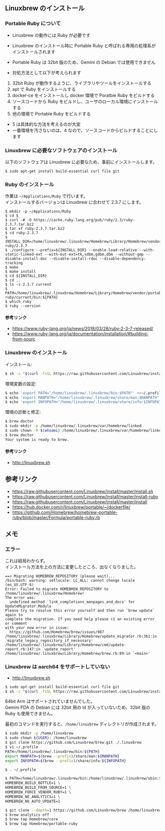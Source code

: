
## Linuxbrew のインストール

### Portable Ruby について
- Linuxbrew の動作には Ruby が必要です
- Linuxbrew のインストール時に Portable Ruby と呼ばれる専用の処理系がインストールされます
- Portable Ruby は 32bit 版のため、Gemini の Debian では使用できません

- 対処方法として以下が考えられます
1. 32bit Ruby が動作するように、ライブラリやツールをインストールする
2. apt で Ruby をインストールする
3. docker-ce をインストールし docker 環境で Poratble Ruby をビルドする
4. ソースコードから Ruby をビルドし、ユーザのローカル環境にインストールする
5. 他の環境で Portable Ruby をビルドする

- 5 は具体的な方法を考えるのが大変
- 一番環境を汚さないのは、4 なので、ソースコードからビルドすることにします

### Linuxbrew に必要なソフトウェアのインストール

以下のソフトウェアは Linuxbrew に必要なため、事前にインストールします。

````
$ sudo apt-get install build-essential curl file git
````

### Ruby のインストール

作業は `~/Applications/Ruby` で行います。  
インストールするバージョンは Linuxbrew に合わせて 2.3.7 にします。  

````
$ mkdir -p ~/Applications/Ruby
$ cd $_
$ curl -# -O https://cache.ruby-lang.org/pub/ruby/2.3/ruby-2.3.7.tar.bz2
$ tar xf ruby-2.3.7.tar.bz2
$ cd ruby-2.3.7
$ INSTALL_DIR=/home/linuxbrew/.linuxbrew/Homebrew/Library/Homebrew/vendor/portable-ruby/2.3.7
$ ./configure --prefix=${INSTALL_DIR} --enable-load-relative --with-static-linked-ext --with-out-ext=tk,sdbm,gdbm,dbm --without-gmp --disable-install-doc --disable-install-rdoc --disable-dependency-tracking
$ make
$ make install
$ cd ${INSTALL_DIR}
$ cd ..
$ ln -s 2.3.7 current
$ PATH=/home/linuxbrew/.linuxbrew/Homebrew/Library/Homebrew/vendor/portable-ruby/current/bin:${PATH}
$ which ruby
$ ruby --version
````

#### 参考リンク
- https://www.ruby-lang.org/ja/news/2018/03/28/ruby-2-3-7-released/
- https://www.ruby-lang.org/ja/documentation/installation/#building-from-sourc

### Linuxbrew のインストール

インストール:
````sh
$ sh -c "$(curl -fsSL https://raw.githubusercontent.com/Linuxbrew/install/master/install.sh)"
````

環境変数の設定:
````sh
$ echo 'export PATH="/home/linuxbrew/.linuxbrew/bin:$PATH"' >>~/.profile
$ echo 'export MANPATH="/home/linuxbrew/.linuxbrew/share/man:$MANPATH"' >>~/.profile
$ echo 'export INFOPATH="/home/linuxbrew/.linuxbrew/share/info:$INFOPATH"' >>~/.profile
````

環境の診断と修正:
````sh
$ brew doctor
$ sudo mkdir -p /home/linuxbrew/.linuxbrew/var/homebrew/linked
$ sudo chown -R $(whoami) /home/linuxbrew/.linuxbrew/var/homebrew/linked
$ brew doctor
Your system is ready to brew.
````

#### 参考リンク
- http://linuxbrew.sh

## 参考リンク

- https://raw.githubusercontent.com/Linuxbrew/install/master/install.sh
- https://raw.githubusercontent.com/Linuxbrew/install/master/install-ruby
- https://raw.githubusercontent.com/Linuxbrew/install/master/install
- https://hub.docker.com/r/linuxbrew/portable/~/dockerfile/
- https://github.com/Homebrew/homebrew-portable-ruby/blob/master/Formula/portable-ruby.rb

## メモ

### エラー

これは結局わからず。  
インストール方法を上の方法に変更したところ、出なくなりました。

````
==> Migrating HOMEBREW_REPOSITORY (please wait)...
/bin/bash: warning: setlocale: LC_ALL: cannot change locale (en_US.UTF-8)
Error: Failed to migrate HOMEBREW_REPOSITORY to /home/linuxbrew/.linuxbrew/Homebrew!
The error was:
  undefined method `link_completions_manpages_and_docs' for UpdateMigrator:Module
Please try to resolve this error yourself and then run `brew update` again to
complete the migration. If you need help please +1 an existing error or comment
with your new error in issue:
  https://github.com/Homebrew/brew/issues/987
/home/linuxbrew/.linuxbrew/Library/Homebrew/update_migrator.rb:361:in `migrate_legacy_repository_if_necessary'
/home/linuxbrew/.linuxbrew/Library/Homebrew/cmd/update-report.rb:147:in `update_report'
/home/linuxbrew/.linuxbrew/Library/Homebrew/brew.rb:89:in `<main>'
````

### Linuxbrew は aarch64 をサポートしていない
- http://linuxbrew.sh

````sh
$ sudo apt-get install build-essential curl file git
$ sh -c "$(curl -fsSL https://raw.githubusercontent.com/Linuxbrew/install/master/install.sh)"
````

64bit Arm はサポートされていませんでした。  
Gemini PDA の Debian には 32bit 用の ld が入っていないため、32bit 版の Ruby も使用できません。

最初のコマンドを実行すると、`/home/linuxbrew` ディレクトリが作成されます。

````sh
$ sudo mkdir -p /home/linuxbrew
$ sudo chown ${USER}: /home/linuxbrew
$ git clone https://github.com/Linuxbrew/brew.git ./.linuxbrew
$ vi ~/.profile
PATH=/home/linuxbrew/.linuxbrew/bin:${PATH}
export MANPATH=$(brew --prefix)/share/man:${MANPATH}
export INFOPATH=$(brew --prefix)/share/info:${INFOPATH}

$ . ~/.profile

$ PATH=/home/linuxbrew/.linuxbrew/bin:/home/linuxbrew/.linuxbrew/sbin:$PATH \
HOMEBREW_BUILD_BOTTLE=1 \
HOMEBREW_BUILD_FROM_SOURCE=1 \
HOMEBREW_FORCE_VENDOR_RUBY=1 \
HOMEBREW_NO_ANALYTICS=1 \
HOMEBREW_NO_AUTO_UPDATE=1

$ git clone --depth=1 https://github.com/Linuxbrew/brew /home/linuxbrew/.linuxbrew
$ brew analytics off
$ brew tap Homebrew/core
$ brew tap Homebrew/portable-ruby
````

